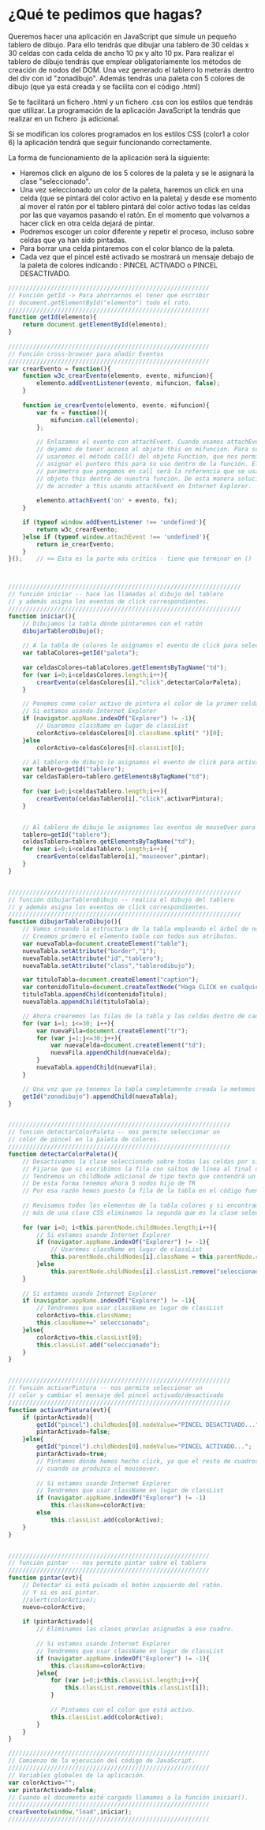 # ¿Qué te pedimos que hagas?
Queremos hacer una aplicación en JavaScript que simule un pequeño tablero de dibujo. Para ello tendrás que dibujar una tablero de 30 celdas x 30 celdas con cada celda de ancho 10 px y alto 10 px. Para realizar el tablero de dibujo tendrás que emplear obligatoriamente los métodos de creación de nodos del DOM. Una vez generado el tablero lo meterás dentro del div con id "zonadibujo". Además tendrás una paleta con 5 colores de dibujo (que ya está creada y se facilita con el código .html)

Se te facilitará un fichero .html y un fichero .css con los estilos que tendrás que utilizar. La programación de la aplicación JavaScript la tendrás que realizar en un fichero .js adicional.

Si se modifican los colores programados en los estilos CSS (color1 a color 6) la aplicación tendrá que seguir funcionando correctamente.

La forma de funcionamiento de la aplicación será la siguiente:

* Haremos click en alguno de los 5 colores de la paleta y se le asignará la clase "seleccionado".
* Una vez seleccionado un color de la paleta, haremos un click en una celda (que se pintará del color activo en la paleta) y desde ese momento al mover el ratón por el tablero pintará del color activo todas las celdas por las que vayamos pasando el ratón. En el momento que volvamos a hacer click en otra celda dejará de pintar.
* Podremos escoger un color diferente y repetir el proceso, incluso sobre celdas que ya han sido pintadas.
* Para borrar una celda pintaremos con el color blanco de la paleta.
* Cada vez que el pincel esté activado se mostrará un mensaje debajo de la paleta de colores indicando : PINCEL ACTIVADO o PINCEL DESACTIVADO.

```javascript
/////////////////////////////////////////////////////////
// Función getId -> Para ahorrarnos el tener que escribir
// document.getElementById("elemento") todo el rato.
/////////////////////////////////////////////////////////
function getId(elemento){
	return document.getElementById(elemento);
}
	
/////////////////////////////////////////////////////////
// Función cross-browser para añadir Eventos
/////////////////////////////////////////////////////////
var crearEvento = function(){
	function w3c_crearEvento(elemento, evento, mifuncion){
		elemento.addEventListener(evento, mifuncion, false);
	}
	
	function ie_crearEvento(elemento, evento, mifuncion){
		var fx = function(){
			mifuncion.call(elemento); 
		};
		
		// Enlazamos el evento con attachEvent. Cuando usamos attachEvent
		// dejamos de tener acceso al objeto this en mifuncion. Para solucionar eso
		// usaremos el método call() del objeto Function, que nos permitirá
		// asignar el puntero this para su uso dentro de la función. El primer
		// parámetro que pongamos en call será la referencia que se usará como 
		// objeto this dentro de nuestra función. De esta manera solucionamos el problema
		// de acceder a this usando attachEvent en Internet Explorer.
		
		elemento.attachEvent('on' + evento, fx);
	}

	if (typeof window.addEventListener !== 'undefined'){
		return w3c_crearEvento;
	}else if (typeof window.attachEvent !== 'undefined'){
		return ie_crearEvento;
	}
}();	// <= Esta es la parte más crítica - tiene que terminar en ()



//////////////////////////////////////////////////////////////////
// función iniciar -- hace las llamadas al dibujo del tablero
// y además asigna los eventos de click correspondientes.
//////////////////////////////////////////////////////////////////
function iniciar(){	
	// Dibujamos la tabla dónde pintaremos con el ratón
	dibujarTableroDibujo();
	
	// A la tabla de colores le asignamos el evento de click para seleccionar un color.
	var tablaColores=getId("paleta");
	
	var celdasColores=tablaColores.getElementsByTagName("td");
	for (var i=0;i<celdasColores.length;i++){
		crearEvento(celdasColores[i],"click",detectarColorPaleta);
	}

	// Ponemos como color activo de pintura el color de la primer celda.
	// Si estamos usando Internet Explorer
	if (navigator.appName.indexOf("Explorer") != -1){
		// Usaremos className en lugar de classList
		colorActivo=celdasColores[0].className.split(" ")[0];
	}else
		colorActivo=celdasColores[0].classList[0];

	// Al tablero de dibujo le asignamos el evento de click para activar o desactivar la pintura..
	var tablero=getId("tablero");
	var celdasTablero=tablero.getElementsByTagName("td");
	
	for (var i=0;i<celdasTablero.length;i++){
		crearEvento(celdasTablero[i],"click",activarPintura);
	}


	// Al tablero de dibujo le asignamos los eventos de mouseOver para pintar.
	tablero=getId("tablero");
	celdasTablero=tablero.getElementsByTagName("td");
	for (var i=0;i<celdasTablero.length;i++){
		crearEvento(celdasTablero[i],"mouseover",pintar);
	}
}


//////////////////////////////////////////////////////////////////
// función dibujarTableroDibujo -- realiza el dibujo del tablero
// y además asigna los eventos de click correspondientes.
//////////////////////////////////////////////////////////////////
function dibujarTableroDibujo(){
	// Vamos creando la estructura de la tabla empleando el árbol de nodos del DOM.
	// Creamos primero el elemento table con todos sus atributos.
	var nuevaTabla=document.createElement("table");
	nuevaTabla.setAttribute("border","1");
	nuevaTabla.setAttribute("id","tablero");
	nuevaTabla.setAttribute("class","tablerodibujo");

	var tituloTabla=document.createElement("caption");
	var contenidoTitulo=document.createTextNode("Haga CLICK en cualquier celda para activar/desactivar el Pincel");
	tituloTabla.appendChild(contenidoTitulo);
	nuevaTabla.appendChild(tituloTabla);

	// Ahora crearemos las filas de la tabla y las celdas dentro de cada fila.
	for (var i=1; i<=30; i++){
		var nuevaFila=document.createElement("tr");
		for (var j=1;j<=30;j++){
			var nuevaCelda=document.createElement("td");
			nuevaFila.appendChild(nuevaCelda);
		}
		nuevaTabla.appendChild(nuevaFila);
	}

	// Una vez que ya tenemos la tabla completamente creada la metemos dentro del DIV zonadibujo.
	getId("zonadibujo").appendChild(nuevaTabla);
}


///////////////////////////////////////////////////////////////
// función detectarColorPaleta -- nos permite seleccionar un
// color de pincel en la paleta de colores.
///////////////////////////////////////////////////////////////
function detectarColorPaleta(){
	// Desactivamos la clase seleccionado sobre todas las celdas por si había alguna previamente seleccionada
	// Fijarse que si escribimos la fila con saltos de línea al final de cada fila
	// Tendremos un childNode adicional de tipo texto que contendrá un "\n"
	// De esta forma tenemos ahora 5 nodos hijo de TR
	// Por esa razón hemos puesto la fila de la tabla en el código fuente html toda seguida.
	
	// Revisamos todos los elementos de la tabla colores y si encontramos alguno que tenga
	// más de una clase CSS eliminamos la segunda que es la clase seleccionado
	
	for (var i=0; i<this.parentNode.childNodes.length;i++){	
		// Si estamos usando Internet Explorer
		if (navigator.appName.indexOf("Explorer") != -1){
			// Usaremos className en lugar de classList
			this.parentNode.childNodes[i].className = this.parentNode.childNodes[i].className.replace(/\bseleccionado\b/,'');
		}else
			this.parentNode.childNodes[i].classList.remove("seleccionado");
	}
	
	// Si estamos usando Internet Explorer
	if (navigator.appName.indexOf("Explorer") != -1){
		// Tendremos que usar className en lugar de classList
		colorActivo=this.className;
		this.className+=" seleccionado";
	}else{
		colorActivo=this.classList[0];
		this.classList.add("seleccionado");
	}
}


///////////////////////////////////////////////////////////////
// función activarPintura -- nos permite seleccionar un 
// color y cambiar el mensaje del pincel activado/desactivado
///////////////////////////////////////////////////////////////
function activarPintura(evt){
	if (pintarActivado){
		getId("pincel").childNodes[0].nodeValue="PINCEL DESACTIVADO...";
		pintarActivado=false;
	}else{
		getId("pincel").childNodes[0].nodeValue="PINCEL ACTIVADO...";
		pintarActivado=true;
		// Pintamos dónde hemos hecho click, ya que el resto de cuadros serán pintados
		// cuando se produzca el mouseover.
		
		// Si estamos usando Internet Explorer
		// Tendremos que usar className en lugar de classList
		if (navigator.appName.indexOf("Explorer") != -1)
			this.className=colorActivo;
		else
			this.classList.add(colorActivo);
	}
}


/////////////////////////////////////////////////////////
// función pintar -- nos permite pintar sobre el tablero
/////////////////////////////////////////////////////////
function pintar(evt){
	// Detectar si está pulsado el botón izquierdo del ratón.
	// Y si es así pintar.
	//alert(colorActivo);
	nuevo=colorActivo;
	
	if (pintarActivado){
		// Eliminamos las clases previas asignadas a ese cuadro.
		
		// Si estamos usando Internet Explorer
		// Tendremos que usar className en lugar de classList
		if (navigator.appName.indexOf("Explorer") != -1){
			this.className=colorActivo;
		}else{
			for (var i=0;i<this.classList.length;i++){
				this.classList.remove(this.classList[i]);
			}
		
			// Pintamos con el color que está activo.
			this.classList.add(colorActivo);
		}
	}
}

/////////////////////////////////////////////////////////
// Comienzo de la ejecución del código de JavaScript.
/////////////////////////////////////////////////////////
// Variables globales de la aplicación.
var colorActivo="";
var pintarActivado=false;
// Cuando el documento esté cargado llamamos a la función iniciar().
/////////////////////////////////////////////////////////
crearEvento(window,"load",iniciar);
/////////////////////////////////////////////////////////
```